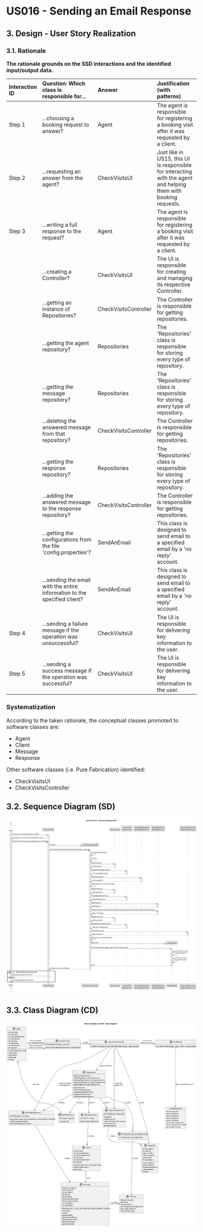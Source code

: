 # US016 - Sending an Email Response
## 3. Design - User Story Realization

### 3.1. Rationale

**The rationale grounds on the SSD interactions and the identified input/output data.**

| Interaction ID | Question: Which class is responsible for...                               | Answer                | Justification (with patterns)                                                                                    |
|:---------------|:--------------------------------------------------------------------------|:----------------------|:-----------------------------------------------------------------------------------------------------------------|
| Step 1         | ...choosing a booking request to answer?                                  | Agent                 | The agent is responsible for registering a booking visit after it was requested by a client.                     |
| Step 2         | ...requesting an answer from the agent?                                   | CheckVisitsUI         | Just like in US15, this UI is responsible for interacting with the agent and helping them with booking requests. |
| Step 3         | ...writing a full response to the request?                                | Agent                 | The agent is responsible for registering a booking visit after it was requested by a client.                     |
|                | ...creating a Controller?                                                 | CheckVisitsUI         | The UI is responsible for creating and managing its respective Controller.                                       |
|                | ...getting an instance of Repositories?                                   | CheckVisitsController | The Controller is responsible for getting repositories.                                                          |
|                | ...getting the agent repository?                                          | Repositories          | The 'Repositories' class is responsible for storing every type of repository.                                    |
|                | ...getting the message repository?                                        | Repositories          | The 'Repositories' class is responsible for storing every type of repository.                                    |
|                | ...deleting the answered message from that repository?                    | CheckVisitsController | The Controller is responsible for getting repositories.                                                          |
|                | ...getting the response repository?                                       | Repositories          | The 'Repositories' class is responsible for storing every type of repository.                                    |
|                | ...adding the answered message to the response repository?                | CheckVisitsController | The Controller is responsible for getting repositories.                                                          |
|                | ...getting the configurations from the file 'config.properties'?          | SendAnEmail           | This class is designed to send email to a specified email by a 'no reply' account.                               |
|                | ...sending the email with the entire information to the specified client? | SendAnEmail           | This class is designed to send email to a specified email by a 'no reply' account.                               |
| Step 4         | ...sending a failure message if the operation was unsuccessful?           | CheckVisitsUI         | The UI is responsible for delivering key information to the user.                                                |
| Step 5         | ...sending a success message if the operation was successful?             | CheckVisitsUI         | The UI is responsible for delivering key information to the user.                                                |

### Systematization ##

According to the taken rationale, the conceptual classes promoted to software classes are:

* Agent
* Client
* Message
* Response

Other software classes (i.e. Pure Fabrication) identified:
* CheckVisitsUI
* CheckVisitsController

## 3.2. Sequence Diagram (SD)

![US016-SD](svg/US016-SD.svg)

## 3.3. Class Diagram (CD)

![US016-CD](svg/US016-CD.svg)
